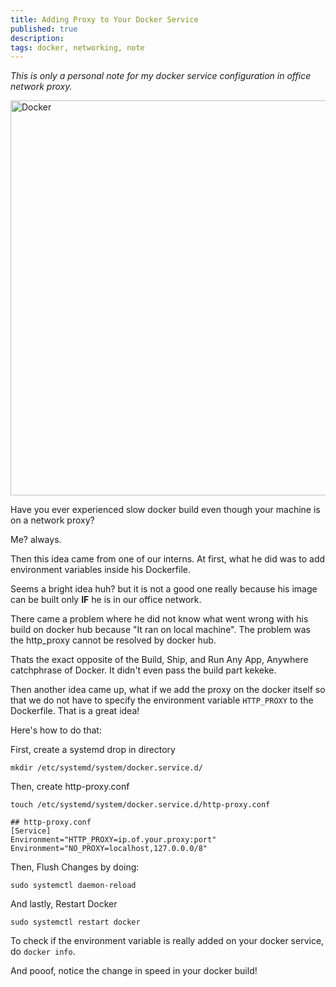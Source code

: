 ```yaml
---
title: Adding Proxy to Your Docker Service
published: true
description: 
tags: docker, networking, note
---
```

*This is only a personal note for my docker service configuration in office network proxy.*

<img src="https://www.docker.com/sites/default/files/social/docker-facebook-share.png" width="632px" alt="Docker">

Have you ever experienced slow docker build even though your machine is on a network proxy?

Me? always.

Then this idea came from one of our interns. At first, what he did was to add environment variables inside his Dockerfile.

Seems a bright idea huh? but it is not a good one really because his image can be built only __IF__ he is in our office network.

There came a problem where he did not know what went wrong with his build on docker hub because "It ran on local machine". The problem was the http_proxy cannot be resolved by docker hub.

Thats the exact opposite of the Build, Ship, and Run Any App, Anywhere catchphrase of Docker. It didn't even pass the build part kekeke.

Then another idea came up, what if we add the proxy on the docker itself so that we do not have to specify the environment variable `HTTP_PROXY` to the Dockerfile. That is a great idea!

Here's how to do that:

First, create a systemd drop in directory
```
mkdir /etc/systemd/system/docker.service.d/
```

Then, create http-proxy.conf
```
touch /etc/systemd/system/docker.service.d/http-proxy.conf

## http-proxy.conf
[Service]
Environment="HTTP_PROXY=ip.of.your.proxy:port"
Environment="NO_PROXY=localhost,127.0.0.0/8"

```
Then, Flush Changes by doing:
```
sudo systemctl daemon-reload
```

And lastly, Restart Docker
```
sudo systemctl restart docker
```
To check if the environment variable is really added on your docker service, do `docker info`.

And pooof, notice the change in speed in your docker build!
